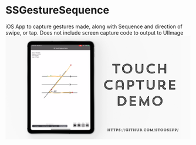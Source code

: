 # SSGestureSequence
iOS App to capture gestures made, along with Sequence and direction of swipe, or tap.
Does not include screen capture code to output to UIImage
![Example Screen](Touchcapture.png?raw=true "")
